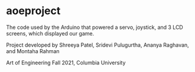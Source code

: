# aoeproject
The code used by the Arduino that powered a servo, joystick, and 3 LCD screens, which displayed our game.

Project developed by Shreeya Patel, Sridevi Pulugurtha, Ananya Raghavan, and Montaha Rahman

Art of Engineering Fall 2021, Columbia University
